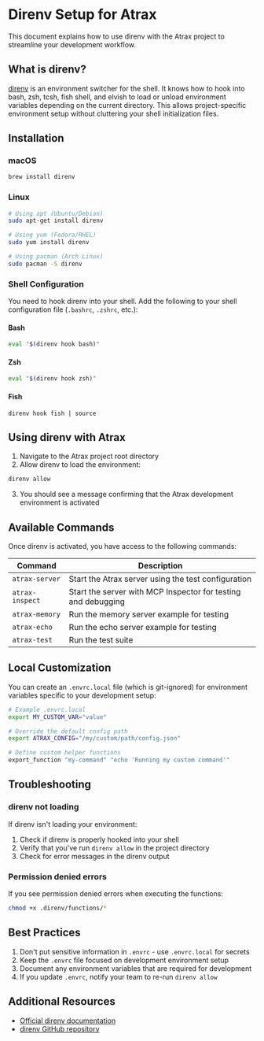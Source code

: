 # Direnv Setup for Atrax

This document explains how to use direnv with the Atrax project to streamline your development workflow.

## What is direnv?

[direnv](https://direnv.net/) is an environment switcher for the shell. It knows how to hook into bash, zsh, tcsh, fish shell, and elvish to load or unload environment variables depending on the current directory. This allows project-specific environment setup without cluttering your shell initialization files.

## Installation

### macOS

```bash
brew install direnv
```

### Linux

```bash
# Using apt (Ubuntu/Debian)
sudo apt-get install direnv

# Using yum (Fedora/RHEL)
sudo yum install direnv

# Using pacman (Arch Linux)
sudo pacman -S direnv
```

### Shell Configuration

You need to hook direnv into your shell. Add the following to your shell configuration file (`.bashrc`, `.zshrc`, etc.):

#### Bash

```bash
eval "$(direnv hook bash)"
```

#### Zsh

```bash
eval "$(direnv hook zsh)"
```

#### Fish

```fish
direnv hook fish | source
```

## Using direnv with Atrax

1. Navigate to the Atrax project root directory
2. Allow direnv to load the environment:

```bash
direnv allow
```

3. You should see a message confirming that the Atrax development environment is activated

## Available Commands

Once direnv is activated, you have access to the following commands:

| Command | Description |
|---------|-------------|
| `atrax-server` | Start the Atrax server using the test configuration |
| `atrax-inspect` | Start the server with MCP Inspector for testing and debugging |
| `atrax-memory` | Run the memory server example for testing |
| `atrax-echo` | Run the echo server example for testing |
| `atrax-test` | Run the test suite |

## Local Customization

You can create an `.envrc.local` file (which is git-ignored) for environment variables specific to your development setup:

```bash
# Example .envrc.local
export MY_CUSTOM_VAR="value"

# Override the default config path
export ATRAX_CONFIG="/my/custom/path/config.json"

# Define custom helper functions
export_function "my-command" "echo 'Running my custom command'"
```

## Troubleshooting

### direnv not loading

If direnv isn't loading your environment:

1. Check if direnv is properly hooked into your shell
2. Verify that you've run `direnv allow` in the project directory
3. Check for error messages in the direnv output

### Permission denied errors

If you see permission denied errors when executing the functions:

```bash
chmod +x .direnv/functions/*
```

## Best Practices

1. Don't put sensitive information in `.envrc` - use `.envrc.local` for secrets
2. Keep the `.envrc` file focused on development environment setup
3. Document any environment variables that are required for development
4. If you update `.envrc`, notify your team to re-run `direnv allow`

## Additional Resources

- [Official direnv documentation](https://direnv.net/)
- [direnv GitHub repository](https://github.com/direnv/direnv)
